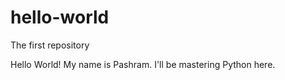 # hello-world
The first repository

Hello World!
My name is Pashram. I'll be mastering Python here.
